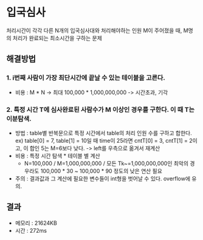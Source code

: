 # 입국심사
처리시간이 각각 다른 N개의 입국심사대와 처리해야하는 인원 M이 주어졌을 때,
M명의 처리가 완료되는 최소시간을 구하는 문제

## 해결방법
### 1. i번째 사람이 가장 최단시간에 끝날 수 있는 테이블을 고른다.
  - 비용 : M * N -> 최대 100,000 * 1,000,000,000
    -> 시간초과, 기각

### 2. 특정 시간 T에 심사완료된 사람수가 M 이상인 경우를 구한다. 이 때 T는 이분탐색.
  - 방법 : table별 반복문으로 특정 시간에서 table의 처리 인원 수를 구하고 합한다.
      ex) table[0] = 7, table[1] = 10일 때 time이 25라면 cntT[0] = 3, cntT[1] = 2이고, 이 합인 5는 M=6보다 낮다. -> left를 우측으로 옮겨서 재계산
  - 비용 : 특정 시간 탐색 * 테이블 별 계산
    - N=100,000 / M=1,000,000,000 / 모든 Tk~=1,000,000,000인 최악의 경우라도 100,000 * 30 ~ 100,000 * 90 정도의 낮은 연산 필요
  - 주의 : 결과값과 그 계산에 필요한 변수들이 int형을 벗어날 수 있다. overflow에 유의.
  
## 결과
- 메모리 : 21624KB
- 시간 : 272ms
